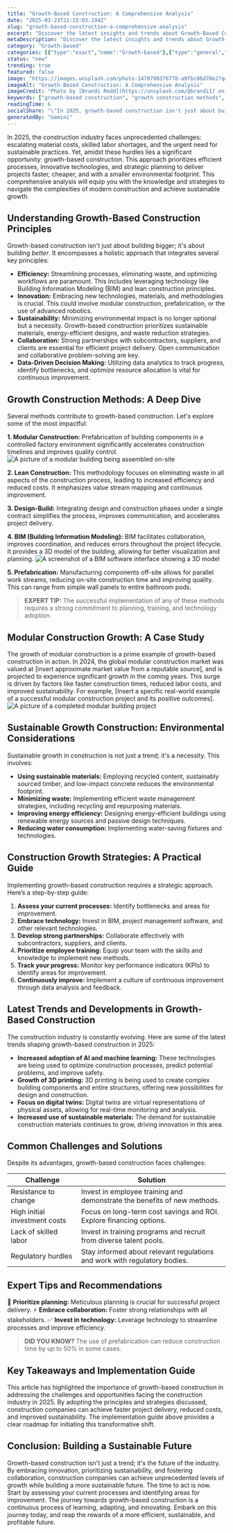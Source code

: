```yaml
---
title: "Growth-Based Construction: A Comprehensive Analysis"
date: "2025-03-23T21:15:03.194Z"
slug: "growth-based-construction-a-comprehensive-analysis"
excerpt: "Discover the latest insights and trends about Growth-Based Construction. This comprehensive guide covers everything you need to know about Growth-Based Construction in 2025."
metaDescription: "Discover the latest insights and trends about Growth-Based Construction. This comprehensive guide covers everything you need to know about Growth-Based Con..."
category: "Growth-based"
categories: [{"type":"exact","name":"Growth-based"},{"type":"general","name":"Engineering"},{"type":"medium","name":"Civil Engineering"},{"type":"specific","name":"Modular Construction"},{"type":"niche","name":"Prefabrication"}]
status: "new"
trending: true
featured: false
image: "https://images.unsplash.com/photo-1470790376778-a9fbc86d70e2?q=85&w=1200&fit=max&fm=webp&auto=compress"
imageAlt: "Growth-Based Construction: A Comprehensive Analysis"
imageCredit: "Photo by [Brandi Redd](https://unsplash.com/@brandi1) on Unsplash"
keywords: ["growth-based construction", "growth construction methods", "modular construction growth", "sustainable growth construction", "construction growth strategies", "growth-oriented construction companies", "fast-track construction growth", "accelerating construction project growth", "how to improve construction growth", "best practices growth-based construction"]
readingTime: 6
socialShare: "\"In 2025, growth-based construction isn't just about building bigger – it's about building better, faster, and more sustainably. Are you ready to embrace the future of construction?\""
generatedBy: "Gemini"
---
```




In 2025, the construction industry faces unprecedented challenges: escalating material costs, skilled labor shortages, and the urgent need for sustainable practices.  Yet, amidst these hurdles lies a significant opportunity: growth-based construction. This approach prioritizes efficient processes, innovative technologies, and strategic planning to deliver projects faster, cheaper, and with a smaller environmental footprint. This comprehensive analysis will equip you with the knowledge and strategies to navigate the complexities of modern construction and achieve sustainable growth.

## Understanding Growth-Based Construction Principles

Growth-based construction isn't just about building bigger; it's about building *better*. It encompasses a holistic approach that integrates several key principles:

* **Efficiency:** Streamlining processes, eliminating waste, and optimizing workflows are paramount.  This includes leveraging technology like Building Information Modeling (BIM) and lean construction principles.
* **Innovation:** Embracing new technologies, materials, and methodologies is crucial.  This could involve modular construction, prefabrication, or the use of advanced robotics.
* **Sustainability:**  Minimizing environmental impact is no longer optional but a necessity.  Growth-based construction prioritizes sustainable materials, energy-efficient designs, and waste reduction strategies.
* **Collaboration:**  Strong partnerships with subcontractors, suppliers, and clients are essential for efficient project delivery. Open communication and collaborative problem-solving are key.
* **Data-Driven Decision Making:** Utilizing data analytics to track progress, identify bottlenecks, and optimize resource allocation is vital for continuous improvement.

## Growth Construction Methods: A Deep Dive

Several methods contribute to growth-based construction. Let's explore some of the most impactful:

**1. Modular Construction:**  Prefabrication of building components in a controlled factory environment significantly accelerates construction timelines and improves quality control. ![A picture of a modular building being assembled on-site](https://images.unsplash.com/photo-1451187580459-43490279c0fa?q=85&w=1200&fit=max&fm=webp&auto=compress)

**2. Lean Construction:** This methodology focuses on eliminating waste in all aspects of the construction process, leading to increased efficiency and reduced costs.  It emphasizes value stream mapping and continuous improvement.

**3. Design-Build:** Integrating design and construction phases under a single contract simplifies the process, improves communication, and accelerates project delivery.

**4. BIM (Building Information Modeling):** BIM facilitates collaboration, improves coordination, and reduces errors throughout the project lifecycle.  It provides a 3D model of the building, allowing for better visualization and planning. ![A screenshot of a BIM software interface showing a 3D model](https://images.unsplash.com/photo-1484417894907-623942c8ee29?q=85&w=1200&fit=max&fm=webp&auto=compress)

**5. Prefabrication:**  Manufacturing components off-site allows for parallel work streams, reducing on-site construction time and improving quality. This can range from simple wall panels to entire bathroom pods.

> **EXPERT TIP:**  The successful implementation of any of these methods requires a strong commitment to planning, training, and technology adoption.

## Modular Construction Growth: A Case Study

The growth of modular construction is a prime example of growth-based construction in action.  In 2024, the global modular construction market was valued at [insert approximate market value from a reputable source], and is projected to experience significant growth in the coming years. This surge is driven by factors like faster construction times, reduced labor costs, and improved sustainability.  For example, [Insert a specific real-world example of a successful modular construction project and its positive outcomes].  ![A picture of a completed modular building project](https://images.unsplash.com/photo-1517976487492-5750f3195933?q=85&w=1200&fit=max&fm=webp&auto=compress)

## Sustainable Growth Construction: Environmental Considerations

Sustainable growth in construction is not just a trend; it's a necessity.  This involves:

* **Using sustainable materials:**  Employing recycled content, sustainably sourced timber, and low-impact concrete reduces the environmental footprint.
* **Minimizing waste:** Implementing efficient waste management strategies, including recycling and repurposing materials.
* **Improving energy efficiency:** Designing energy-efficient buildings using renewable energy sources and passive design techniques.
* **Reducing water consumption:** Implementing water-saving fixtures and technologies.

## Construction Growth Strategies: A Practical Guide

Implementing growth-based construction requires a strategic approach. Here’s a step-by-step guide:

1. **Assess your current processes:** Identify bottlenecks and areas for improvement.
2. **Embrace technology:** Invest in BIM, project management software, and other relevant technologies.
3. **Develop strong partnerships:** Collaborate effectively with subcontractors, suppliers, and clients.
4. **Prioritize employee training:** Equip your team with the skills and knowledge to implement new methods.
5. **Track your progress:** Monitor key performance indicators (KPIs) to identify areas for improvement.
6. **Continuously improve:** Implement a culture of continuous improvement through data analysis and feedback.

## Latest Trends and Developments in Growth-Based Construction

The construction industry is constantly evolving.  Here are some of the latest trends shaping growth-based construction in 2025:

* **Increased adoption of AI and machine learning:**  These technologies are being used to optimize construction processes, predict potential problems, and improve safety.
* **Growth of 3D printing:**  3D printing is being used to create complex building components and entire structures, offering new possibilities for design and construction.
* **Focus on digital twins:**  Digital twins are virtual representations of physical assets, allowing for real-time monitoring and analysis.
* **Increased use of sustainable materials:**  The demand for sustainable construction materials continues to grow, driving innovation in this area.

## Common Challenges and Solutions

Despite its advantages, growth-based construction faces challenges:

| Challenge                     | Solution                                                                     |
|------------------------------|-----------------------------------------------------------------------------|
| Resistance to change          | Invest in employee training and demonstrate the benefits of new methods.      |
| High initial investment costs | Focus on long-term cost savings and ROI. Explore financing options.           |
| Lack of skilled labor         | Invest in training programs and recruit from diverse talent pools.            |
| Regulatory hurdles            | Stay informed about relevant regulations and work with regulatory bodies.     |

## Expert Tips and Recommendations

🔑 **Prioritize planning:** Meticulous planning is crucial for successful project delivery.
⚡ **Embrace collaboration:** Foster strong relationships with all stakeholders.
✅ **Invest in technology:** Leverage technology to streamline processes and improve efficiency.

> **DID YOU KNOW?**  The use of prefabrication can reduce construction time by up to 50% in some cases.

## Key Takeaways and Implementation Guide

This article has highlighted the importance of growth-based construction in addressing the challenges and opportunities facing the construction industry in 2025.  By adopting the principles and strategies discussed, construction companies can achieve faster project delivery, reduced costs, and improved sustainability. The implementation guide above provides a clear roadmap for initiating this transformative shift.

## Conclusion: Building a Sustainable Future

Growth-based construction isn't just a trend; it's the future of the industry. By embracing innovation, prioritizing sustainability, and fostering collaboration, construction companies can achieve unprecedented levels of growth while building a more sustainable future.  The time to act is now.  Start by assessing your current processes and identifying areas for improvement.  The journey towards growth-based construction is a continuous process of learning, adapting, and innovating.  Embark on this journey today, and reap the rewards of a more efficient, sustainable, and profitable future. 

